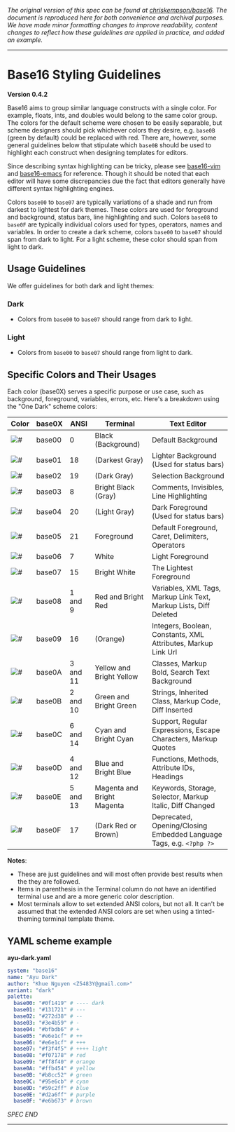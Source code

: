 _The original version of this spec can be found at [chriskempson/base16](https://github.com/chriskempson/base16/blob/main/styling.md). The document is reproduced here for both convenience and archival purposes. We have made minor formatting changes to improve readability, content changes to reflect how these guidelines are applied in practice, and added an example._

---

# Base16 Styling Guidelines
**Version 0.4.2**

Base16 aims to group similar language constructs with a single color. For example, floats, ints, and doubles would belong to the same color group. The colors for the default scheme were chosen to be easily separable, but scheme designers should pick whichever colors they desire, e.g. `base0B` (green by default) could be replaced with red. There are, however, some general guidelines below that stipulate which `base0B` should be used to highlight each construct when designing templates for editors.

Since describing syntax highlighting can be tricky, please see [base16-vim](https://github.com/tinted-theming/base16-vim/) and [base16-emacs](https://github.com/tinted-theming/base16-emacs/) for reference. Though it should be noted that each editor will have some discrepancies due the fact that editors generally have different syntax highlighting engines.

Colors `base00` to `base07` are typically variations of a shade and run from darkest to lightest for dark themes. These colors are used for foreground and background, status bars, line highlighting and such. Colors `base08` to `base0F` are typically individual colors used for types, operators, names and variables. In order to create a dark scheme, colors `base00` to `base07` should span from dark to light. For a light scheme, these color should span from light to dark.

## Usage Guidelines

We offer guidelines for both dark and light themes:

### Dark

- Colors from `base00` to `base07` should range from dark to light.

### Light

- Colors from `base00` to `base07` should range from light to dark.

## Specific Colors and Their Usages

  Each color (base0X) serves a specific purpose or use case, such as background, foreground, variables, errors, etc. Here's a breakdown using the "One Dark" scheme colors:

| Color                                              | base0X   | ANSI     | Terminal                   | Text Editor |
| -------------------------------------------------- | -------  | -------- | -------------------------- | ----------- |
| ![#](https://placehold.co/25/282c34/000000?text=%2B) | base00 | 0        | Black (Background)         | Default Background |
| ![#](https://placehold.co/25/3f4451/000000?text=%2B) | base01 | 18       | (Darkest Gray)             | Lighter Background (Used for status bars) |
| ![#](https://placehold.co/25/4f5666/000000?text=%2B) | base02 | 19       | (Dark Gray)                | Selection Background |
| ![#](https://placehold.co/25/545862/000000?text=%2B) | base03 | 8        | Bright Black (Gray)        | Comments, Invisibles, Line Highlighting |
| ![#](https://placehold.co/25/9196a1/000000?text=%2B) | base04 | 20       | (Light Gray)               | Dark Foreground (Used for status bars) |
| ![#](https://placehold.co/25/abb2bf/000000?text=%2B) | base05 | 21       | Foreground                 | Default Foreground, Caret, Delimiters, Operators |
| ![#](https://placehold.co/25/e6e6e6/000000?text=%2B) | base06 | 7        | White                      | Light Foreground |
| ![#](https://placehold.co/25/ffffff/000000?text=%2B) | base07 | 15       | Bright White               | The Lightest Foreground |
| ![#](https://placehold.co/25/e06c75/000000?text=%2B) | base08 | 1 and 9  | Red and Bright Red         | Variables, XML Tags, Markup Link Text, Markup Lists, Diff Deleted |
| ![#](https://placehold.co/25/d19a66/000000?text=%2B) | base09 | 16       | (Orange)                   | Integers, Boolean, Constants, XML Attributes, Markup Link Url |
| ![#](https://placehold.co/25/e5c07b/000000?text=%2B) | base0A | 3 and 11 | Yellow and Bright Yellow   | Classes, Markup Bold, Search Text Background |
| ![#](https://placehold.co/25/98c379/000000?text=%2B) | base0B | 2 and 10 | Green and Bright Green     | Strings, Inherited Class, Markup Code, Diff Inserted |
| ![#](https://placehold.co/25/56b6c2/000000?text=%2B) | base0C | 6 and 14 | Cyan and Bright Cyan       | Support, Regular Expressions, Escape Characters, Markup Quotes |
| ![#](https://placehold.co/25/61afef/000000?text=%2B) | base0D | 4 and 12 | Blue and Bright Blue       | Functions, Methods, Attribute IDs, Headings |
| ![#](https://placehold.co/25/c678dd/000000?text=%2B) | base0E | 5 and 13 | Magenta and Bright Magenta | Keywords, Storage, Selector, Markup Italic, Diff Changed |
| ![#](https://placehold.co/25/be5046/000000?text=%2B) | base0F | 17       | (Dark Red or Brown)        | Deprecated, Opening/Closing Embedded Language Tags, e.g. `<?php ?>` |

**Notes**:

- These are just guidelines and will most often provide best results when the they are followed.
- Items in parenthesis in the Terminal column do not have an identified terminal use and are a more generic color description.
- Most terminals allow to set extended ANSI colors, but not all. It can't be assumed that the extended ANSI colors are set when using a tinted-theming terminal template theme.

## YAML scheme example

**ayu-dark.yaml**

```yaml
system: "base16"
name: "Ayu Dark"
author: "Khue Nguyen <Z5483Y@gmail.com>"
variant: "dark"
palette:
  base00: "#0f1419" # ---- dark
  base01: "#131721" # ---
  base02: "#272d38" # --
  base03: "#3e4b59" # -
  base04: "#bfbdb6" # +
  base05: "#e6e1cf" # ++
  base06: "#e6e1cf" # +++
  base07: "#f3f4f5" # ++++ light
  base08: "#f07178" # red
  base09: "#ff8f40" # orange
  base0A: "#ffb454" # yellow
  base0B: "#b8cc52" # green
  base0C: "#95e6cb" # cyan
  base0D: "#59c2ff" # blue
  base0E: "#d2a6ff" # purple
  base0F: "#e6b673" # brown
```

_SPEC END_

---
